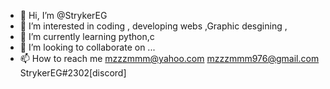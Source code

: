 - 👋 Hi, I’m @StrykerEG
- 👀 I’m interested in coding , developing webs ,Graphic desgining ,
- 🌱 I’m currently learning python,c
- 💞️ I’m looking to collaborate on ...
- 📫 How to reach me mzzzmmm@yahoo.com
mzzzmmm976@gmail.com
StrykerEG#2302[discord]

<!---
StrykerEG/StrykerEG is a ✨ special ✨ repository because its `README.md` (this file) appears on your GitHub profile.
You can click the Preview link to take a look at your changes.
--->
